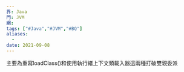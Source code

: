 ```yaml
---
界: Java
門: JVM
綱: 
tags: ["#Java","#JVM","#BQ"]
aliases:
  - 
date: 2021-09-08
---
```


主要為重寫loadClass()和使用執行緒上下文類載入器這兩種打破雙親委派